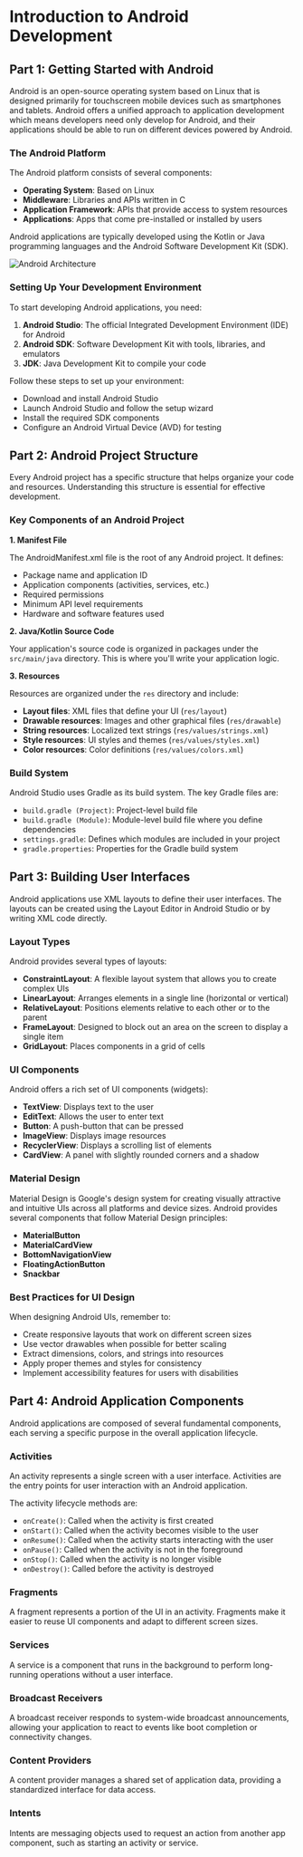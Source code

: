 # Introduction to Android Development

## Part 1: Getting Started with Android

Android is an open-source operating system based on Linux that is designed primarily for touchscreen mobile devices such as smartphones and tablets. Android offers a unified approach to application development which means developers need only develop for Android, and their applications should be able to run on different devices powered by Android.

### The Android Platform

The Android platform consists of several components:

- **Operating System**: Based on Linux
- **Middleware**: Libraries and APIs written in C
- **Application Framework**: APIs that provide access to system resources
- **Applications**: Apps that come pre-installed or installed by users

Android applications are typically developed using the Kotlin or Java programming languages and the Android Software Development Kit (SDK).

![Android Architecture](https://example.com/android_architecture.jpg)

### Setting Up Your Development Environment

To start developing Android applications, you need:

1. **Android Studio**: The official Integrated Development Environment (IDE) for Android
2. **Android SDK**: Software Development Kit with tools, libraries, and emulators
3. **JDK**: Java Development Kit to compile your code

Follow these steps to set up your environment:
- Download and install Android Studio
- Launch Android Studio and follow the setup wizard
- Install the required SDK components
- Configure an Android Virtual Device (AVD) for testing

## Part 2: Android Project Structure

Every Android project has a specific structure that helps organize your code and resources. Understanding this structure is essential for effective development.

### Key Components of an Android Project

**1. Manifest File**

The AndroidManifest.xml file is the root of any Android project. It defines:
- Package name and application ID
- Application components (activities, services, etc.)
- Required permissions
- Minimum API level requirements
- Hardware and software features used

**2. Java/Kotlin Source Code**

Your application's source code is organized in packages under the `src/main/java` directory. This is where you'll write your application logic.

**3. Resources**

Resources are organized under the `res` directory and include:
- **Layout files**: XML files that define your UI (`res/layout`)
- **Drawable resources**: Images and other graphical files (`res/drawable`)
- **String resources**: Localized text strings (`res/values/strings.xml`)
- **Style resources**: UI styles and themes (`res/values/styles.xml`)
- **Color resources**: Color definitions (`res/values/colors.xml`)

### Build System

Android Studio uses Gradle as its build system. The key Gradle files are:
- `build.gradle (Project)`: Project-level build file
- `build.gradle (Module)`: Module-level build file where you define dependencies
- `settings.gradle`: Defines which modules are included in your project
- `gradle.properties`: Properties for the Gradle build system

## Part 3: Building User Interfaces

Android applications use XML layouts to define their user interfaces. The layouts can be created using the Layout Editor in Android Studio or by writing XML code directly.

### Layout Types

Android provides several types of layouts:
- **ConstraintLayout**: A flexible layout system that allows you to create complex UIs
- **LinearLayout**: Arranges elements in a single line (horizontal or vertical)
- **RelativeLayout**: Positions elements relative to each other or to the parent
- **FrameLayout**: Designed to block out an area on the screen to display a single item
- **GridLayout**: Places components in a grid of cells

### UI Components

Android offers a rich set of UI components (widgets):
- **TextView**: Displays text to the user
- **EditText**: Allows the user to enter text
- **Button**: A push-button that can be pressed
- **ImageView**: Displays image resources
- **RecyclerView**: Displays a scrolling list of elements
- **CardView**: A panel with slightly rounded corners and a shadow

### Material Design

Material Design is Google's design system for creating visually attractive and intuitive UIs across all platforms and device sizes. Android provides several components that follow Material Design principles:
- **MaterialButton**
- **MaterialCardView**
- **BottomNavigationView**
- **FloatingActionButton**
- **Snackbar**

### Best Practices for UI Design

When designing Android UIs, remember to:
- Create responsive layouts that work on different screen sizes
- Use vector drawables when possible for better scaling
- Extract dimensions, colors, and strings into resources
- Apply proper themes and styles for consistency
- Implement accessibility features for users with disabilities

## Part 4: Android Application Components

Android applications are composed of several fundamental components, each serving a specific purpose in the overall application lifecycle.

### Activities

An activity represents a single screen with a user interface. Activities are the entry points for user interaction with an Android application.

The activity lifecycle methods are:
- `onCreate()`: Called when the activity is first created
- `onStart()`: Called when the activity becomes visible to the user
- `onResume()`: Called when the activity starts interacting with the user
- `onPause()`: Called when the activity is not in the foreground
- `onStop()`: Called when the activity is no longer visible
- `onDestroy()`: Called before the activity is destroyed

### Fragments

A fragment represents a portion of the UI in an activity. Fragments make it easier to reuse UI components and adapt to different screen sizes.

### Services

A service is a component that runs in the background to perform long-running operations without a user interface.

### Broadcast Receivers

A broadcast receiver responds to system-wide broadcast announcements, allowing your application to react to events like boot completion or connectivity changes.

### Content Providers

A content provider manages a shared set of application data, providing a standardized interface for data access.

### Intents

Intents are messaging objects used to request an action from another app component, such as starting an activity or service.
